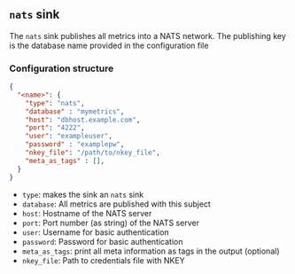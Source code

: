 ## `nats` sink

The `nats` sink publishes all metrics into a NATS network. The publishing key is the database name provided in the configuration file

### Configuration structure

```json
{
  "<name>": {
    "type": "nats",
    "database" : "mymetrics",
    "host": "dbhost.example.com",
    "port": "4222",
    "user": "exampleuser",
    "password" : "examplepw",
    "nkey_file": "/path/to/nkey_file",
    "meta_as_tags" : [],
  }
}
```

- `type`: makes the sink an `nats` sink
- `database`: All metrics are published with this subject
- `host`: Hostname of the NATS server
- `port`: Port number (as string) of the NATS server
- `user`: Username for basic authentication
- `password`: Password for basic authentication
- `meta_as_tags`: print all meta information as tags in the output (optional)
- `nkey_file`: Path to credentials file with NKEY
